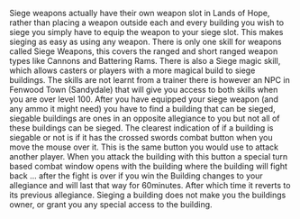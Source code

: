---
---
Siege weapons actually have their own weapon slot in Lands of Hope, rather than placing a weapon outside each and every building you wish to siege you simply have to equip the weapon to your siege slot. This makes sieging as easy as using any weapon. There is only one skill for weapons called Siege Weapons, this covers the ranged and short ranged weapon types like Cannons and Battering Rams. There is also a Siege magic skill, which allows casters or players with a more magical build to siege buildings. The skills are not learnt from a trainer there is however an NPC in Fenwood Town (Sandydale) that will give you access to both skills when you are over level 100. After you have equipped your siege weapon (and any ammo it might need) you have to find a building that can be sieged, siegable buildings are ones in an opposite allegiance to you but not all of these buildings can be sieged. The clearest indication of if a building is siegable or not is if it has the crossed swords combat button when you move the mouse over it. This is the same button you would use to attack another player. When you attack the building with this button a special turn based combat window opens with the building where the building will fight back ... after the fight is over if you win the Building changes to your allegiance and will last that way for 60minutes. After which time it reverts to its previous allegiance. Sieging a building does not make you the buildings owner, or grant you any special access to the building.